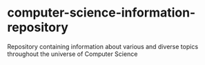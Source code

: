 # computer-science-information-repository
Repository containing information about various and diverse topics throughout the universe of Computer Science
